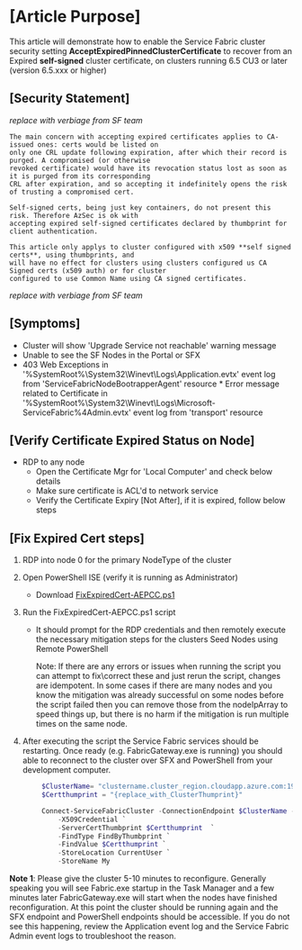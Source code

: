 # [Article Purpose]
This article will demonstrate how to enable the Service Fabric cluster security setting **AcceptExpiredPinnedClusterCertificate**  to recover from an Expired **self-signed** cluster certificate, on clusters running 6.5 CU3 or later (version 6.5.xxx or higher)

## [Security Statement]
*replace with verbiage from SF team*

    The main concern with accepting expired certificates applies to CA-issued ones: certs would be listed on
    only one CRL update following expiration, after which their record is purged. A compromised (or otherwise 
    revoked certificate) would have its revocation status lost as soon as it is purged from its corresponding 
    CRL after expiration, and so accepting it indefinitely opens the risk of trusting a compromised cert. 
    
    Self-signed certs, being just key containers, do not present this risk. Therefore AzSec is ok with 
    accepting expired self-signed certificates declared by thumbprint for client authentication. 
    
    This article only applys to cluster configured with x509 **self signed certs**, using thumbprints, and 
    will have no effect for clusters using clusters configured us CA Signed certs (x509 auth) or for cluster 
    configured to use Common Name using CA signed certificates.

*replace with verbiage from SF team*

## [Symptoms] 
   * Cluster will show 'Upgrade Service not reachable' warning message
   * Unable to see the SF Nodes in the Portal or SFX
   * 403 Web Exceptions in  
   '%SystemRoot%\System32\Winevt\Logs\Application.evtx'  event log from 'ServiceFabricNodeBootrapperAgent' resource
    * Error message related to Certificate in  '%SystemRoot%\System32\Winevt\Logs\Microsoft-ServiceFabric%4Admin.evtx'  event log from 'transport' resource

## [Verify Certificate Expired Status on Node]
   * RDP to any node
        * Open the Certificate Mgr for 'Local Computer' and check below details
        * Make sure certificate is ACL'd to network service
        * Verify the Certificate Expiry [Not After], if it is expired, follow below steps

## [Fix Expired Cert steps]

1. RDP into node 0 for the primary NodeType of the cluster
    
 
2. Open PowerShell ISE (verify it is running as Administrator)
    * Download [FixExpiredCert-AEPCC.ps1](../Scripts/FixExpiredCert-AEPCC.ps1)

3. Run the FixExpiredCert-AEPCC.ps1 script 

    * It should prompt for the RDP credentials and then remotely execute the necessary mitigation steps for the clusters Seed Nodes using Remote PowerShell

        Note: If there are any errors or issues when running the script you can attempt to fix\correct these and just rerun the script, changes are idempotent.  In some cases if there are many nodes and you know the mitigation was already successful on some nodes before the script failed then you can remove those from the nodeIpArray to speed things up, but there is no harm if the mitigation is run multiple times on the same node.
 
4. After executing the script the Service Fabric services should be restarting.  Once  ready (e.g. FabricGateway.exe is running) you should able to reconnect to the cluster over SFX and PowerShell from your development computer.

```PowerShell
        $ClusterName= "clustername.cluster_region.cloudapp.azure.com:19000"
        $Certthumprint = "{replace_with_ClusterThumprint}"

        Connect-ServiceFabricCluster -ConnectionEndpoint $ClusterName -KeepAliveIntervalInSec 10 `
            -X509Credential `
            -ServerCertThumbprint $Certthumprint  `
            -FindType FindByThumbprint `
            -FindValue $Certthumprint `
            -StoreLocation CurrentUser `
            -StoreName My
```

**Note 1**: Please give the cluster 5-10 minutes to reconfigure.  Generally speaking you will see Fabric.exe startup in the Task Manager and a few minutes later FabricGateway.exe will start when the nodes have finished reconfiguration.  At this point the cluster should be running again and the SFX endpoint and PowerShell endpoints should be accessible.  If you do not see this happening, review the Application event log and the Service Fabric Admin event logs to troubleshoot the reason.

